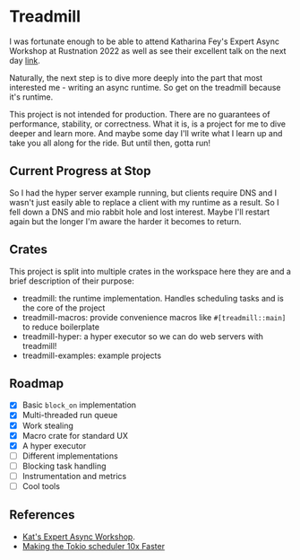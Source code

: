 # Treadmill

I was fortunate enough to be able to attend Katharina Fey's Expert Async
Workshop at Rustnation 2022 as well as see their excellent talk on the
next day
[link](https://www.youtube.com/watch?v=Z-2siR9Ki84&list=PL1AoGvxomykTuOMzY5KrI4WiPCsIlYnAM&index=14).

Naturally, the next step is to dive more deeply into the part that most
interested me - writing an async runtime. So get on the treadmill because it's 
runtime.

This project is not intended for production. There are no guarantees of
performance, stability, or correctness. What it is, is a project for me to dive
deeper and learn more. And maybe some day I'll write what I learn up and take
you all along for the ride. But until then, gotta run!

## Current Progress at Stop

So I had the hyper server example running, but clients require DNS and I wasn't
just easily able to replace a client with my runtime as a result. So I fell
down a DNS and mio rabbit hole and lost interest. Maybe I'll restart again but
the longer I'm aware the harder it becomes to return.

## Crates

This project is split into multiple crates in the workspace here they are and
a brief description of their purpose:

* treadmill: the runtime implementation. Handles scheduling tasks and is the
core of the project
* treadmill-macros: provide convenience macros like `#[treadmill::main]` to
reduce boilerplate
* treadmill-hyper: a hyper executor so we can do web servers with treadmill!
* treadmill-examples: example projects

## Roadmap

* [x] Basic `block_on` implementation
* [x] Multi-threaded run queue
* [x] Work stealing
* [x] Macro crate for standard UX
* [x] A hyper executor
* [ ] Different implementations
* [ ] Blocking task handling
* [ ] Instrumentation and metrics
* [ ] Cool tools

## References

* [Kat's Expert Async Workshop](https://learn.spacekookie.de/rust/).
* [Making the Tokio scheduler 10x Faster](https://tokio.rs/blog/2019-10-scheduler)

